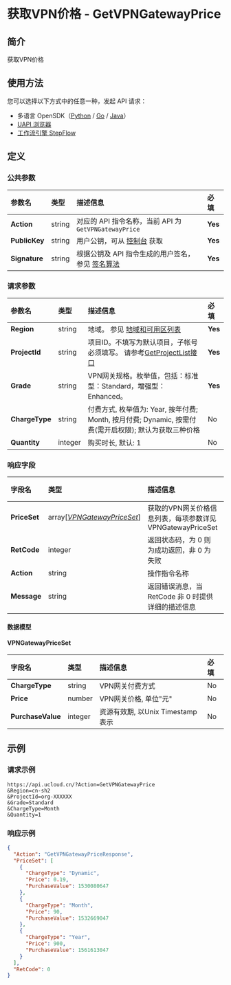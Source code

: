 # 获取VPN价格 - GetVPNGatewayPrice

## 简介

获取VPN价格





## 使用方法

您可以选择以下方式中的任意一种，发起 API 请求：
- 多语言 OpenSDK（[Python](https://github.com/ucloud/ucloud-sdk-python3) / [Go](https://github.com/ucloud/ucloud-sdk-go) / [Java](https://github.com/ucloud/ucloud-sdk-java)）
- [UAPI 浏览器](https://console.ucloud.cn/uapi/detail?id=GetVPNGatewayPrice)
- [工作流引擎 StepFlow](https://console.ucloud.cn/stepflow/manage/)

## 定义

### 公共参数

| 参数名 | 类型 | 描述信息 | 必填 |
|:---|:---|:---|:---|
| **Action**     | string  | 对应的 API 指令名称，当前 API 为 `GetVPNGatewayPrice`                        | **Yes** |
| **PublicKey**  | string  | 用户公钥，可从 [控制台](https://console.ucloud.cn/uapi/apikey) 获取                                             | **Yes** |
| **Signature**  | string  | 根据公钥及 API 指令生成的用户签名，参见 [签名算法](api/summary/signature.md)  | **Yes** |

### 请求参数

| 参数名 | 类型 | 描述信息 | 必填 |
|:---|:---|:---|:---|
| **Region** | string | 地域。 参见 [地域和可用区列表](api/summary/regionlist) |**Yes**|
| **ProjectId** | string | 项目ID。不填写为默认项目，子帐号必须填写。 请参考[GetProjectList接口](api/summary/get_project_list) |**Yes**|
| **Grade** | string | VPN网关规格。枚举值，包括：标准型：Standard，增强型：Enhanced。 |**Yes**|
| **ChargeType** | string | 付费方式, 枚举值为: Year, 按年付费; Month, 按月付费; Dynamic, 按需付费(需开启权限); 默认为获取三种价格 |No|
| **Quantity** | integer | 购买时长, 默认: 1 |No|

### 响应字段

| 字段名 | 类型 | 描述信息 | 必填 |
|:---|:---|:---|:---|
| **PriceSet** | array[[*VPNGatewayPriceSet*](#VPNGatewayPriceSet)] | 获取的VPN网关价格信息列表，每项参数详见 VPNGatewayPriceSet |No|
| **RetCode** | integer | 返回状态码，为 0 则为成功返回，非 0 为失败 |**Yes**|
| **Action** | string | 操作指令名称 |**Yes**|
| **Message** | string | 返回错误消息，当 RetCode 非 0 时提供详细的描述信息 |No|

#### 数据模型


#### VPNGatewayPriceSet

| 字段名 | 类型 | 描述信息 | 必填 |
|:---|:---|:---|:---|
| **ChargeType** | string | VPN网关付费方式 |No|
| **Price** | number | VPN网关价格, 单位"元" |No|
| **PurchaseValue** | integer | 资源有效期, 以Unix Timestamp表示 |No|

## 示例

### 请求示例
    
```
https://api.ucloud.cn/?Action=GetVPNGatewayPrice
&Region=cn-sh2
&ProjectId=org-XXXXXX
&Grade=Standard
&ChargeType=Month
&Quantity=1
```

### 响应示例
    
```json
{
  "Action": "GetVPNGatewayPriceResponse",
  "PriceSet": [
    {
      "ChargeType": "Dynamic",
      "Price": 0.19,
      "PurchaseValue": 1530080647
    },
    {
      "ChargeType": "Month",
      "Price": 90,
      "PurchaseValue": 1532669047
    },
    {
      "ChargeType": "Year",
      "Price": 900,
      "PurchaseValue": 1561613047
    }
  ],
  "RetCode": 0
}
```




